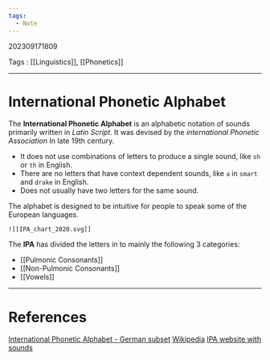 ```yaml
---
tags:
  - Note
---
```

202309171809

Tags : [[Linguistics]], [[Phonetics]]

---
# International Phonetic Alphabet
The **International Phonetic Alphabet** is an alphabetic notation of sounds primarily written in _Latin Script_. It was devised by the *international Phonetic Association* In late 19th century.
- It does not use combinations of letters to produce a single sound, like `sh` or `th` in English.
- There are no letters that have context dependent sounds, like `a` in `smart` and `drake` in English.
- Does not usually have two letters for the same sound.

The alphabet is designed to be intuitive for people to speak some of the European languages.

	![[IPA_chart_2020.svg]]

The **IPA** has divided the letters in to mainly the following 3 categories:
- [[Pulmonic Consonants]]
- [[Non-Pulmonic Consonants]]
- [[Vowels]]

---
# References
[International Phonetic Alphabet - German subset](https://en.wikipedia.org/wiki/Help:IPA/Standard_German?useskin=vector)
[Wikipedia](https://en.wikipedia.org/wiki/International_Phonetic_Alphabet?useskin=vector)
[IPA website with sounds](https://www.internationalphoneticalphabet.org/ipa-sounds/ipa-chart-with-sounds/)